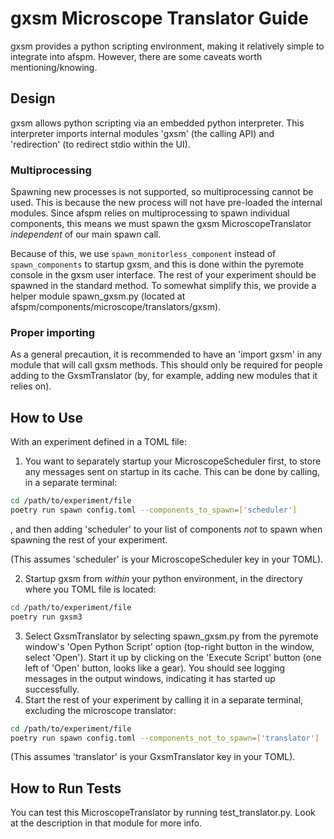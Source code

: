 # gxsm Microscope Translator Guide

gxsm provides a python scripting environment, making it relatively simple to integrate into afspm. However, there are some caveats worth mentioning/knowing.

## Design

gxsm allows python scripting via an embedded python interpreter. This interpreter imports internal modules 'gxsm' (the calling API) and 'redirection' (to redirect stdio within the UI).

### Multiprocessing

Spawning new processes is not supported, so multiprocessing cannot be used. This is because the new process will not have pre-loaded the internal modules. Since afspm relies on multiprocessing to spawn individual components, this means we must spawn the gxsm MicroscopeTranslator *independent* of our main spawn call.

Because of this, we use ```spawn_monitorless_component``` instead of ```spawn_components``` to startup gxsm, and this is done within the pyremote console in the gxsm user interface. The rest of your experiment should be spawned in the standard method. To somewhat simplify this, we provide a helper module spawn_gxsm.py (located at afspm/components/microscope/translators/gxsm).

### Proper importing

As a general precaution, it is recommended to have an 'import gxsm' in any module that will call gxsm methods. This should only be required for people adding to the GxsmTranslator (by, for example, adding new modules that it relies on).

## How to Use

With an experiment defined in a TOML file:

1. You want to separately startup your MicroscopeScheduler first, to store any messages sent on startup in its cache. This can be done by calling, in a separate terminal:
```bash
cd /path/to/experiment/file
poetry run spawn config.toml --components_to_spawn=['scheduler']
```
, and then adding 'scheduler' to your list of components *not* to spawn when spawning the rest of your experiment.

(This assumes 'scheduler' is your MicroscopeScheduler key in your TOML).

2. Startup gxsm from *within* your python environment, in the directory where you TOML file is located:
```bash
cd /path/to/experiment/file
poetry run gxsm3
```
3. Select GxsmTranslator by selecting spawn_gxsm.py from the pyremote window's 'Open Python Script' option (top-right button in the window, select 'Open'). Start it up by clicking on the 'Execute Script' button (one left of 'Open' button, looks like a gear). You should see logging messages in the output windows, indicating it has started up successfully.
4. Start the rest of your experiment by calling it in a separate terminal, excluding the microscope translator:
```bash
cd /path/to/experiment/file
poetry run spawn config.toml --components_not_to_spawn=['translator']
```
(This assumes 'translator' is your GxsmTranslator key in your TOML).

## How to Run Tests

You can test this MicroscopeTranslator by running test_translator.py. Look at the description in that module for more info.

